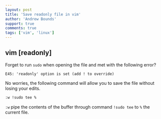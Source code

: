 ```yaml
---
layout: post
title: 'Save readonly file in vim'
author: 'Andrew Bounds'
support: true
comments: true
tags: ['vim', 'linux']
---
```


## vim [readonly]

Forget to run `sudo` when opening the file and met with the following error?

```text
E45: 'readonly' option is set (add ! to override)
```

No worries, the following command will allow you to save the file without losing your edits.

```bash
:w !sudo tee %
```

`:w` pipe the contents of the buffer through command `!sudo tee` to `%` the current file.
